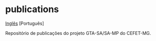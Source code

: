 # publications

[Inglês](./README.md) [Português]

Repositório de publicações do projeto GTA-SA/SA-MP do CEFET-MG. 
